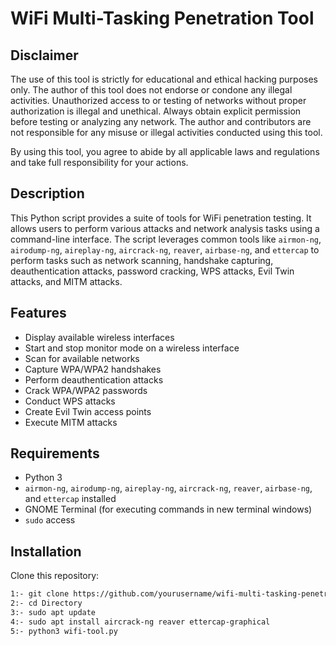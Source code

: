 # WiFi Multi-Tasking Penetration Tool

## Disclaimer

The use of this tool is strictly for educational and ethical hacking purposes only. The author of this tool does not endorse or condone any illegal activities. Unauthorized access to or testing of networks without proper authorization is illegal and unethical. Always obtain explicit permission before testing or analyzing any network. The author and contributors are not responsible for any misuse or illegal activities conducted using this tool.

By using this tool, you agree to abide by all applicable laws and regulations and take full responsibility for your actions.


## Description

This Python script provides a suite of tools for WiFi penetration testing. It allows users to perform various attacks and network analysis tasks using a command-line interface. The script leverages common tools like `airmon-ng`, `airodump-ng`, `aireplay-ng`, `aircrack-ng`, `reaver`, `airbase-ng`, and `ettercap` to perform tasks such as network scanning, handshake capturing, deauthentication attacks, password cracking, WPS attacks, Evil Twin attacks, and MITM attacks.

## Features

- Display available wireless interfaces
- Start and stop monitor mode on a wireless interface
- Scan for available networks
- Capture WPA/WPA2 handshakes
- Perform deauthentication attacks
- Crack WPA/WPA2 passwords
- Conduct WPS attacks
- Create Evil Twin access points
- Execute MITM attacks

## Requirements

- Python 3
- `airmon-ng`, `airodump-ng`, `aireplay-ng`, `aircrack-ng`, `reaver`, `airbase-ng`, and `ettercap` installed
- GNOME Terminal (for executing commands in new terminal windows)
- `sudo` access

## Installation

   Clone this repository:
   ```sh
   1:- git clone https://github.com/yourusername/wifi-multi-tasking-penetration-tool.git
   2:- cd Directory
   3:- sudo apt update
   4:- sudo apt install aircrack-ng reaver ettercap-graphical
   5:- python3 wifi-tool.py

   
